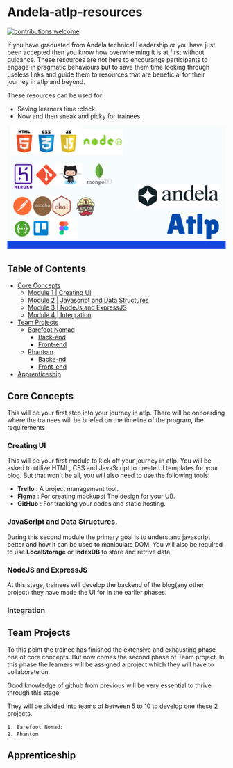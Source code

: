 # Andela-atlp-resources
[![contributions welcome](https://img.shields.io/badge/contributions-welcome-brightgreen.svg?style=flat)](./CONTRIBUTING.md)

If you have graduated from Andela technical Leadership or you have just been accepted then you know how overwhelming it is at first without guidance. These resources are not here to encourange participants to engage in pragmatic behaviours but to save them time looking through useless links and guide them to resources that are beneficial for their journey in atlp and beyond.

These resources can be used for:
- Saving learners time :clock:
- Now and then sneak and picky for trainees.

![Atlp Resources](./atlp.png)

## Table of Contents

  - [Core Concepts](#core-concepts)
    - [Module 1 | Creating UI](#creating-ui)
    - [Module 2 | Javascript and Data Structures](#javascript-and-data-structures)
    - [Module 3 | NodeJs and ExpressJS](#nodejs-and-expressjs)
    - [Module 4 | Integration](#integration)
  - [Team Projects ](#team-projects)
    - [Barefoot Nomad](#barefoot-nomad)
      - [Back-end](#backend)
      - [Front-end](#frontend)
    - [Phantom](#phantom)
      - [Backe-nd](#backend)
      - [Front-end](#frontend)
  - [Apprenticeship](#apprenticeship)

## Core Concepts


This will be your first step into your journey in atlp. There will be onboarding where the trainees will be briefed on the timeline of the program, the requirements

### Creating UI

This will be your first module to kick off your journey in atlp. You will be asked to utilize HTML, CSS and JavaScript to create UI templates for your blog. But that won't be all, you will also need to use the following tools:
- **Trello** : A project management tool.
- **Figma** : For creating mockups( The design for your UI).
- **GitHub** : For tracking your codes and static hosting.

### JavaScript and Data Structures.

During this second module the primary goal is to understand javascript better and how it can be used to manipulate DOM. You will also be required to use **LocalStorage** or **IndexDB** to store and retrive data.

### NodeJS and ExpressJS

At this stage, trainees will develop the backend of the blog(any other project) they have made the UI for in the earlier phases.

### Integration


## Team Projects

To this point the trainee has finished the extensive and exhausting phase one of core concepts. But now comes the second phase of Team project. In this phase the learners will be assigned a project which they will have to collaborate on.

Good knowledge of github from previous will be very essential to thrive through this stage.

They will be divided into teams of between 5 to 10 to develop one these 2 projects. <br>
     
    1. Barefoot Nomad:
    2. Phantom

## Apprenticeship